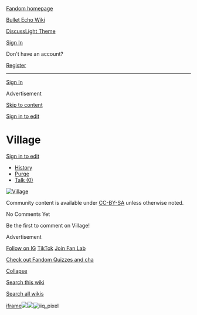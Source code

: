 [Fandom homepage](https://www.fandom.com/)

[Bullet Echo Wiki](https://bullet-echo.fandom.com/)

[Discuss](https://bullet-echo.fandom.com/f "Discuss")[Light Theme](https://bullet-echo.fandom.com/wiki/Village# "Light Theme")

[Sign In](https://auth.fandom.com/signin?source=mw&redirect=https%3A%2F%2Fbullet-echo.fandom.com%2Fwiki%2FVillage)

Don't have an account?

[Register](https://auth.fandom.com/register?source=mw&redirect=https%3A%2F%2Fbullet-echo.fandom.com%2Fwiki%2FVillage)

* * *

[Sign In](https://auth.fandom.com/signin?source=mw&redirect=https%3A%2F%2Fbullet-echo.fandom.com%2Fwiki%2FVillage)

Advertisement

[Skip to content](https://bullet-echo.fandom.com/wiki/Village#page-header)

[Sign in to edit](https://auth.fandom.com/signin?redirect=https%3A%2F%2Fbullet-echo.fandom.com%2Fwiki%2FVillage%3Fveaction%3Dedit&uselang=en)

# Village

[Sign in to edit](https://auth.fandom.com/signin?redirect=https%3A%2F%2Fbullet-echo.fandom.com%2Fwiki%2FVillage%3Fveaction%3Dedit&uselang=en)

- [History](https://bullet-echo.fandom.com/wiki/Village?action=history)
- [Purge](https://bullet-echo.fandom.com/wiki/Village?action=purge)
- [Talk (0)](https://bullet-echo.fandom.com/wiki/Talk:Village?action=edit&redlink=1)

[![Village](https://static.wikia.nocookie.net/bullet-echo/images/5/5a/Village.jpg/revision/latest/scale-to-width-down/500?cb=20210309225445)](https://static.wikia.nocookie.net/bullet-echo/images/5/5a/Village.jpg/revision/latest?cb=20210309225445)

Community content is available under [CC-BY-SA](https://www.fandom.com/licensing) unless otherwise noted.

No Comments Yet

Be the first to comment on Village!

Advertisement

[Follow on IG](https://bit.ly/FandomIG) [TikTok](https://bit.ly/TikTokFandom) [Join Fan Lab](https://bit.ly/FanLabWikiBar)

[Check out Fandom Quizzes and cha](https://bit.ly/WBTrivia2)

[Collapse](https://bullet-echo.fandom.com/wiki/Village# "Collapse")

[Search this wiki](https://bullet-echo.fandom.com/wiki/Special:Search?scope=internal&query=&h=1&isFromHighlightActions=on)

[Search all wikis](https://bullet-echo.fandom.com/wiki/Special:Search?scope=cross-wiki&query=&h=1&isFromHighlightActions=on)

[iframe](https://www.fandom.com/silver-surfer.html)![](https://idsync.rlcdn.com/712315.gif?partner_uid=7ddd4601-0946-40f0-9b93-3f5999c935e1)![](https://pixel.tapad.com/idsync/ex/receive?partner_id=3442&partner_device_id=7ddd4601-0946-40f0-9b93-3f5999c935e1&partner_url=https://services.fandom.com/identity-storage/external/experian/receiveid/22d060e3-bdc8-4130-bb1b-fb8ec75e980e?id=${TA_DEVICE_ID}&partner=TAPAD)![iiq_pixel](https://sync.intentiq.com/profiles_engine/ProfilesEngineServlet?at=20&mi=10&secure=1&dpi=1187275693&iiqidtype=2&iiqpcid=9ce7aa15-8195-72bf-7477-76448d33f76d&iiqpciddate=1745205134043&tsrnd=797_1745205134051&vrref=fandom.com&jsver=6.07&dw=1280&dh=1024&dpr=1&lan=en-US&testPercentage=97&testGroup=A&uh=%7B%220%22%3A%22%5C%22Google%20Chrome%5C%22%3Bv%3D%5C%22135%5C%22%2C%20%5C%22Not-A.Brand%5C%22%3Bv%3D%5C%228%5C%22%2C%20%5C%22Chromium%5C%22%3Bv%3D%5C%22135%5C%22%22%2C%221%22%3A%22%3F0%22%2C%222%22%3A%22%5C%22Linux%20x86_64%5C%22%22%2C%223%22%3A%22%5C%22x86%5C%22%22%2C%224%22%3A%22%5C%2264%5C%22%22%2C%226%22%3A%22%5C%226.6.72%5C%22%22%2C%227%22%3A%22%3F0%22%2C%228%22%3A%22%5C%22Google%20Chrome%5C%22%3Bv%3D%5C%22135.0.7049.95%5C%22%2C%20%5C%22Not-A.Brand%5C%22%3Bv%3D%5C%228.0.0.0%5C%22%2C%20%5C%22Chromium%5C%22%3Bv%3D%5C%22135.0.7049.95%5C%22%22%7D&gdpr=0)